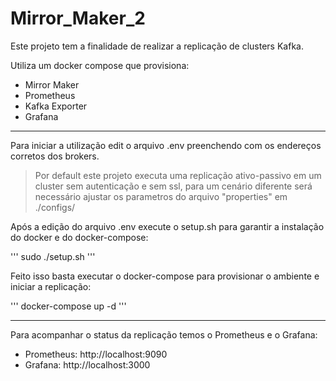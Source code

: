 # Mirror_Maker_2

Este projeto tem a finalidade de realizar a replicação de clusters Kafka.

Utiliza um docker compose que provisiona:

- Mirror Maker
- Prometheus
- Kafka Exporter
- Grafana

---

Para iniciar a utilização edit o arquivo .env preenchendo com os endereços corretos dos brokers.

> Por default este projeto executa uma replicação ativo-passivo em um cluster sem autenticação e sem ssl, para um cenário diferente será necessário ajustar os parametros do arquivo "properties" em ./configs/

Após a edição do arquivo .env execute o setup.sh para garantir a instalação do docker e do docker-compose:

'''
sudo ./setup.sh
'''

Feito isso basta executar o docker-compose para provisionar o ambiente e iniciar a replicação:

'''
docker-compose up -d
'''

---

Para acompanhar o status da replicação temos o Prometheus e o Grafana:

- Prometheus: http://localhost:9090
- Grafana: http://localhost:3000
